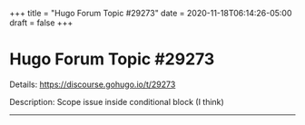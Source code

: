 +++
title = "Hugo Forum Topic #29273"
date = 2020-11-18T06:14:26-05:00
draft = false
+++
# Hugo Forum Topic #29273

Details: <https://discourse.gohugo.io/t/29273>

Description: Scope issue inside conditional block (I think)

---
